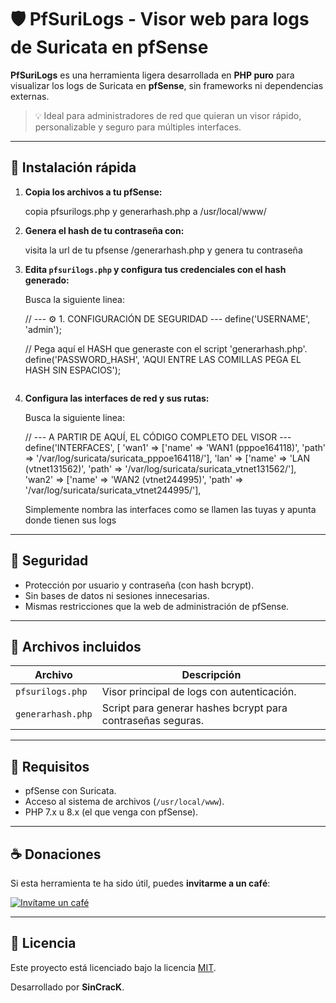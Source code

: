 # 🛡️ PfSuriLogs - Visor web para logs de Suricata en pfSense

**PfSuriLogs** es una herramienta ligera desarrollada en **PHP puro** para visualizar los logs de Suricata en **pfSense**, sin frameworks ni dependencias externas.

> 💡 Ideal para administradores de red que quieran un visor rápido, personalizable y seguro para múltiples interfaces.

---

## 🚀 Instalación rápida

1. **Copia los archivos a tu pfSense:**
   
   copia pfsurilogs.php y generarhash.php a /usr/local/www/
   

2. **Genera el hash de tu contraseña con:**
   
   visita la url de tu pfsense /generarhash.php y genera tu contraseña
   

3. **Edita `pfsurilogs.php` y configura tus credenciales con el hash generado:**

   Busca la siguiente linea:

   // --- ⚙️ 1. CONFIGURACIÓN DE SEGURIDAD ---
   define('USERNAME', 'admin'); 

   // Pega aquí el HASH que generaste con el script 'generarhash.php'.
   define('PASSWORD_HASH', 'AQUI ENTRE LAS COMILLAS PEGA EL HASH SIN ESPACIOS');
   ```

4. **Configura las interfaces de red y sus rutas:**

   Busca la siguiente linea:

   // --- A PARTIR DE AQUÍ, EL CÓDIGO COMPLETO DEL VISOR ---
   define('INTERFACES', [
       'wan1' => ['name' => 'WAN1 (pppoe164118)', 'path' => '/var/log/suricata/suricata_pppoe164118/'],
       'lan'  => ['name' => 'LAN (vtnet131562)',   'path' => '/var/log/suricata/suricata_vtnet131562/'],
       'wan2' => ['name' => 'WAN2 (vtnet244995)',  'path' => '/var/log/suricata/suricata_vtnet244995/'],
  
   Simplemente nombra las interfaces como se llamen las tuyas y apunta donde tienen sus logs

---

## 🔐 Seguridad

- Protección por usuario y contraseña (con hash bcrypt).
- Sin bases de datos ni sesiones innecesarias.
- Mismas restricciones que la web de administración de pfSense.

---

## 📂 Archivos incluidos

| Archivo             | Descripción                                                |
|---------------------|------------------------------------------------------------|
| `pfsurilogs.php`     | Visor principal de logs con autenticación.                 |
| `generarhash.php`    | Script para generar hashes bcrypt para contraseñas seguras.|

---

## 🧰 Requisitos

- pfSense con Suricata.
- Acceso al sistema de archivos (`/usr/local/www`).
- PHP 7.x u 8.x (el que venga con pfSense).

---

## ☕ Donaciones

Si esta herramienta te ha sido útil, puedes **invitarme a un café**:

[![Invítame un café](https://img.shields.io/badge/Invítame_un_café-FF813F?style=for-the-badge&logo=buy-me-a-coffee&logoColor=white)](https://www.paypal.me/SinCracK)

---

## 📄 Licencia

Este proyecto está licenciado bajo la licencia [MIT](LICENSE).

Desarrollado por **SinCracK**.
